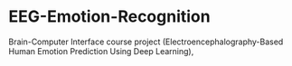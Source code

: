 # EEG-Emotion-Recognition
Brain-Computer Interface course project (Electroencephalography-Based Human Emotion Prediction Using Deep Learning), 
